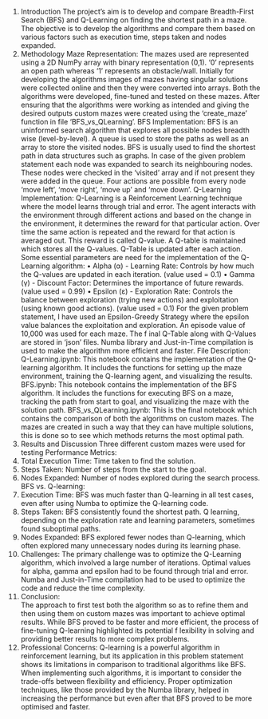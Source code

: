 1. Introduction 
The project’s aim is to develop and compare Breadth-First Search 
(BFS) and Q-Learning on finding the shortest path in a maze. The 
objective is to develop the algorithms and compare them based on 
various factors such as execution time, steps taken and nodes 
expanded.  
2. Methodology 
Maze Representation: 
The mazes used are represented using a 2D NumPy array with binary 
representation (0,1). ‘0’ represents an open path whereas ‘1’ 
represents an obstacle/wall. Initially for developing the algorithms 
images of mazes having singular solutions were collected online and 
then they were converted into arrays. Both the algorithms were 
developed, fine-tuned and tested on these mazes. After ensuring that 
the algorithms were working as intended and giving the desired 
outputs custom mazes were created using the ‘create_maze’ 
function in file ‘BFS_vs_QLearning’. 
BFS Implementation: 
BFS is an uninformed search algorithm that explores all possible 
nodes breadth wise (level-by-level). A queue is used to store the 
paths as well as an array to store the visited nodes. BFS is usually 
used to find the shortest path in data structures such as graphs. 
In case of the given problem statement each node was expanded to 
search its neighbouring nodes. These nodes were checked in the 
‘visited’ array and if not present they were added in the queue. Four 
actions are possible from every node ‘move left’, ‘move right’, ‘move 
up’ and ‘move down’. 
Q-Learning Implementation: 
Q-Learning is a Reinforcement Learning technique where the model 
learns through trial and error. The agent interacts with the 
environment through different actions and based on the change in 
the environment, it determines the reward for that particular action. 
Over time the same action is repeated and the reward for that action 
is averaged out. This reward is called Q-value. A Q-table is 
maintained which stores all the Q-values. Q-Table is updated after 
each action. 
Some essential parameters are need for the implementation of the 
Q-Learning algorithm: 
• Alpha (α) - Learning Rate: Controls by how much the Q-values are 
updated in each iteration. (value used = 0.1) 
• Gamma (γ) - Discount Factor: Determines the importance of 
future rewards. (value used = 0.99) 
• Epsilon (ε) - Exploration Rate: Controls the balance between 
exploration (trying new actions) and exploitation (using known 
good actions). (value used = 0.1) 
For the given problem statement, I have used an Epsilon-Greedy 
Strategy where the epsilon value balances the exploitation and 
exploration. An episode value of 10,000 was used for each maze. The 
f
 inal Q-Table along with Q-Values are stored in ‘json’ files. Numba 
library and Just-in-Time compilation is used to make the algorithm 
more efficient and faster. 
File Description: 
Q-Learning.ipynb: This notebook contains the implementation of 
the Q-learning algorithm. It includes the functions for setting up the 
maze environment, training the Q-learning agent, and visualizing the 
results. 
BFS.ipynb: This notebook contains the implementation of the BFS 
algorithm. It includes the functions for executing BFS on a maze, 
tracking the path from start to goal, and visualizing the maze with the 
solution path. 
BFS_vs_QLearning.ipynb: This is the final notebook which contains 
the comparison of both the algorithms on custom mazes. The mazes 
are created in such a way that they can have multiple solutions, this 
is done so to see which methods returns the most optimal path. 
3. Results and Discussion 
Three different custom mazes were used for testing 
Performance Metrics: 
1. Total Execution Time: Time taken to find the solution. 
2. Steps Taken: Number of steps from the start to the goal. 
3. Nodes Expanded: Number of nodes explored during the search 
process. 
BFS vs. Q-learning: 
1. Execution Time: BFS was much faster than Q-learning in all test 
cases, even after using Numba to optimize the Q-learning code. 
2. Steps Taken: BFS consistently found the shortest path. Q
learning, depending on the exploration rate and learning 
parameters, sometimes found suboptimal paths. 
3. Nodes Expanded: BFS explored fewer nodes than Q-learning, 
which often explored many unnecessary nodes during its learning 
phase. 
4. Challenges: 
The primary challenge was to optimize the Q-Learning algorithm, 
which involved a large number of iterations. Optimal values for 
alpha, gamma and epsilon had to be found through trial and error. 
Numba and Just-in-Time compilation had to be used to optimize 
the code and reduce the time complexity. 
5. Conclusion:  
The approach to first test both the algorithm so as to refine them 
and then using them on custom mazes was important to achieve 
optimal results. While BFS proved to be faster and more efficient, 
the process of fine-tuning Q-learning highlighted its potential 
f
 lexibility in solving and providing better results to more complex 
problems. 
6. Professional Concerns: 
Q-learning is a powerful algorithm in reinforcement learning, but 
its application in this problem statement shows its limitations in 
comparison to traditional algorithms like BFS. When 
implementing such algorithms, it is important to consider the 
trade-offs between flexibility and efficiency. Proper optimization 
techniques, like those provided by the Numba library, helped in 
increasing the performance but even after that BFS proved to be 
more optimised and faster. 
